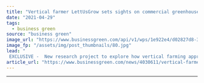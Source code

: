 ```yaml
---
title: "Vertical farmer LettUsGrow sets sights on commercial greenhouse market with new Harper Adams partnership"
date: "2021-04-29"
tags: 
  - business green
source: "business green"
image_url: "https://www.businessgreen.com/api/v1/wps/1e922e4/d02827d8-3099-48f5-b8a8-a742aab7a4ab/3/Researcher-in-aeroponic-farm-185x114.jpg"
image_fp: "/assets/img/post_thumbnails/80.jpg"
lead: "
 EXCLUSIVE -  New research project to explore how vertical farming approaches could be applied to the greenhouse sector to boost yields and curb environmental impacts ..."
article_url: "https://www.businessgreen.com/news/4030611/vertical-farmer-lettusgrow-sets-sights-commercial-greenhouse-market-harper-adams-partnership"
---
```


---
